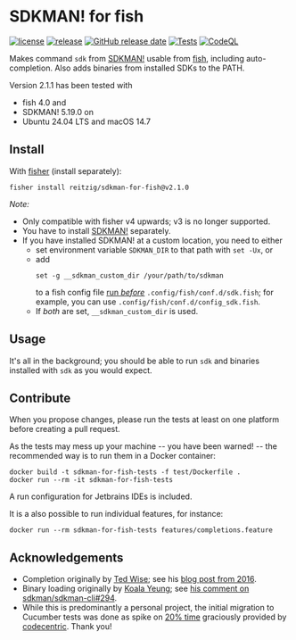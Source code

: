 # SDKMAN! for fish

[![license](https://img.shields.io/github/license/reitzig/sdkman-for-fish.svg)](https://github.com/reitzig/sdkman-for-fish/blob/main/LICENSE)
[![release](https://img.shields.io/github/release/reitzig/sdkman-for-fish.svg)](https://github.com/reitzig/sdkman-for-fish/releases/latest)
[![GitHub release date](https://img.shields.io/github/release-date/reitzig/sdkman-for-fish.svg)](https://github.com/reitzig/sdkman-for-fish/releases)
[![Tests](https://github.com/reitzig/sdkman-for-fish/actions/workflows/test.yml/badge.svg)](https://github.com/reitzig/sdkman-for-fish/actions/workflows/test.yml)
[![CodeQL](https://github.com/reitzig/sdkman-for-fish/actions/workflows/codeql.yml/badge.svg)](https://github.com/reitzig/sdkman-for-fish/actions/workflows/codeql.yml)

Makes command `sdk` from [SDKMAN!] usable from [fish], including auto-completion.
Also adds binaries from installed SDKs to the PATH.

Version 2.1.1 has been tested with 

 - fish 4.0 and 
 - SDKMAN! 5.19.0 on
 - Ubuntu 24.04 LTS and macOS 14.7

## Install

With [fisher] (install separately):

```
fisher install reitzig/sdkman-for-fish@v2.1.0
```

_Note:_ 

 - Only compatible with fisher v4 upwards; v3 is no longer supported.
 - You have to install [SDKMAN!] separately.
 - If you have installed SDKMAN! at a custom location, you need to either
   - set environment variable `SDKMAN_DIR` to that path with `set -Ux`, or 
   - add
     ```fish
     set -g __sdkman_custom_dir /your/path/to/sdkman
     ```
     to a fish config file
       [run _before_](https://fishshell.com/docs/current/language.html#configuration-files)
     `.config/fish/conf.d/sdk.fish`;
     for example, you can use `.config/fish/conf.d/config_sdk.fish`.
   - If _both_ are set, `__sdkman_custom_dir` is used.

## Usage

It's all in the background; you should be able to run `sdk` and
binaries installed with `sdk` as you would expect.

## Contribute

When you propose changes, 
please run the tests at least on one platform before creating a pull request.

As the tests may mess up your machine
-- you have been warned! -- 
the recommended way is to run them in a Docker container:

```fish
docker build -t sdkman-for-fish-tests -f test/Dockerfile .
docker run --rm -it sdkman-for-fish-tests
```

A run configuration for Jetbrains IDEs is included.

It is a also possible to run individual features, for instance:

```fish
docker run --rm sdkman-for-fish-tests features/completions.feature
```

## Acknowledgements

 * Completion originally by [Ted Wise](https://github.com/ctwise); see his
     [blog post from 2016](http://tedwise.com/2016/02/26/using-sdkman-with-the-fish-shell).
 * Binary loading originally by [Koala Yeung](https://github.com/yookoala);
     see [his comment on sdkman/sdkman-cli#294](https://github.com/sdkman/sdkman-cli/issues/294#issuecomment-318252058).
 * While this is predominantly a personal project,
   the initial migration to Cucumber tests was done as spike on
     [20% time](https://en.wikipedia.org/wiki/20%25_Project) 
   graciously provided by 
     [codecentric](https://codecentric.de).
   Thank you!

[SDKMAN!]: https://github.com/sdkman/sdkman-cli
[fish]: https://fishshell.com/
[fisher]: https://github.com/jorgebucaran/fisher
